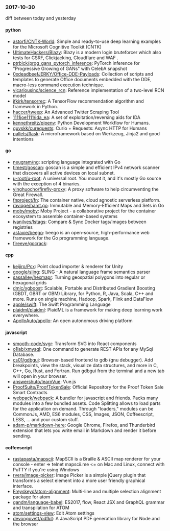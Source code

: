 ### 2017-10-30
diff between today and yesterday

#### python
* [astorfi/CNTK-World](https://github.com/astorfi/CNTK-World):  Simple and ready-to-use deep learning examples for the Microsoft Cognitive Toolkit (CNTK)
* [UltimateHackers/Blazy](https://github.com/UltimateHackers/Blazy): Blazy is a modern login bruteforcer which also tests for CSRF, Clickjacking, Cloudflare and WAF .
* [ptrblck/prog_gans_pytorch_inference](https://github.com/ptrblck/prog_gans_pytorch_inference): PyTorch inference for "Progressive Growing of GANs" with CelebA snapshot
* [0xdeadbeefJERKY/Office-DDE-Payloads](https://github.com/0xdeadbeefJERKY/Office-DDE-Payloads): Collection of scripts and templates to generate Office documents embedded with the DDE, macro-less command execution technique.
* [vicariousinc/science_rcn](https://github.com/vicariousinc/science_rcn): Reference implementation of a two-level RCN model
* [jfkirk/tensorrec](https://github.com/jfkirk/tensorrec): A TensorFlow recommendation algorithm and framework in Python.
* [haccer/tweep](https://github.com/haccer/tweep): An Advanced Twitter Scraping Tool
* [1111joe1111/ida_ea](https://github.com/1111joe1111/ida_ea): A set of exploitation/reversing aids for IDA
* [kennethreitz/pipenv](https://github.com/kennethreitz/pipenv): Python Development Workflow for Humans.
* [guyskk/curequests](https://github.com/guyskk/curequests): Curio + Requests: Async HTTP for Humans
* [pallets/flask](https://github.com/pallets/flask): A microframework based on Werkzeug, Jinja2 and good intentions

#### go
* [neugram/ng](https://github.com/neugram/ng): scripting language integrated with Go
* [timest/goscan](https://github.com/timest/goscan): goscan is a simple and efficient IPv4 network scanner that discovers all active devices on local subnet.
* [u-root/u-root](https://github.com/u-root/u-root): A universal root. You mount it, and it's mostly Go source with the exception of 4 binaries.
* [yinghuocho/firefly-proxy](https://github.com/yinghuocho/firefly-proxy): A proxy software to help circumventing the Great Firewall.
* [fnproject/fn](https://github.com/fnproject/fn): The container native, cloud agnostic serverless platform.
* [raviqqe/hamt.go](https://github.com/raviqqe/hamt.go): Immutable and Memory-Efficient Maps and Sets in Go
* [moby/moby](https://github.com/moby/moby): Moby Project - a collaborative project for the container ecosystem to assemble container-based systems
* [ivanilves/lstags](https://github.com/ivanilves/lstags): Compare & Sync Docker tags/images between registries
* [astaxie/beego](https://github.com/astaxie/beego): beego is an open-source, high-performance web framework for the Go programming language.
* [fireeye/gocrack](https://github.com/fireeye/gocrack): 

#### cpp
* [keijiro/Pcx](https://github.com/keijiro/Pcx): Point cloud importer & renderer for Unity
* [google/sling](https://github.com/google/sling): SLING - A natural language frame semantics parser
* [sassalley/hexmapr](https://github.com/sassalley/hexmapr): Turning geospatial polygons into regular or hexagonal grids
* [dmlc/xgboost](https://github.com/dmlc/xgboost): Scalable, Portable and Distributed Gradient Boosting (GBDT, GBRT or GBM) Library, for Python, R, Java, Scala, C++ and more. Runs on single machine, Hadoop, Spark, Flink and DataFlow
* [apple/swift](https://github.com/apple/swift): The Swift Programming Language
* [plaidml/plaidml](https://github.com/plaidml/plaidml): PlaidML is a framework for making deep learning work everywhere.
* [ApolloAuto/apollo](https://github.com/ApolloAuto/apollo): An open autonomous driving platform

#### javascript
* [smooth-code/svgr](https://github.com/smooth-code/svgr): Transform SVG into React components 
* [o1lab/xmysql](https://github.com/o1lab/xmysql):  One command to generate REST APIs for any MySql Database.
* [cs01/gdbgui](https://github.com/cs01/gdbgui): Browser-based frontend to gdb (gnu debugger). Add breakpoints, view the stack, visualize data structures, and more in C, C++, Go, Rust, and Fortran. Run gdbgui from the terminal and a new tab will open in your browser.
* [answershuto/learnVue](https://github.com/answershuto/learnVue): Vue.js 
* [ProofSuite/ProofTokenSale](https://github.com/ProofSuite/ProofTokenSale): Official Repository for the Proof Token Sale Smart Contracts
* [webpack/webpack](https://github.com/webpack/webpack): A bundler for javascript and friends. Packs many modules into a few bundled assets. Code Splitting allows to load parts for the application on demand. Through "loaders," modules can be CommonJs, AMD, ES6 modules, CSS, Images, JSON, Coffeescript, LESS, ... and your custom stuff.
* [adam-p/markdown-here](https://github.com/adam-p/markdown-here): Google Chrome, Firefox, and Thunderbird extension that lets you write email in Markdown and render it before sending.

#### coffeescript
* [rastapasta/mapscii](https://github.com/rastapasta/mapscii):  MapSCII is a Braille & ASCII map renderer for your console - enter => telnet mapscii.me <= on Mac and Linux, connect with PuTTY if you're using Windows
* [rvera/image-picker](https://github.com/rvera/image-picker): Image Picker is a simple jQuery plugin that transforms a select element into a more user friendly graphical interface.
* [Freyskeyd/atom-alignment](https://github.com/Freyskeyd/atom-alignment): Multi-line and multiple selection alignment package for atom
* [gandm/language-babel](https://github.com/gandm/language-babel): ES2017, flow, React JSX and GraphQL grammar and transpilation for ATOM
* [atom/settings-view](https://github.com/atom/settings-view):  Edit Atom settings
* [devongovett/pdfkit](https://github.com/devongovett/pdfkit): A JavaScript PDF generation library for Node and the browser
